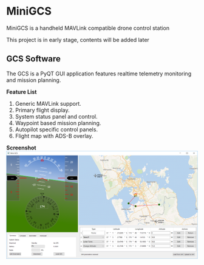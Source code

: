# MiniGCS
MiniGCS is a handheld MAVLink compatible drone control station

This project is in early stage, contents will be added later

## GCS Software

The GCS is a PyQT GUI application features realtime telemetry monitoring and mission planning.

**Feature List**

1. Generic MAVLink support.
2. Primary flight display.
3. System status panel and control.
4. Waypoint based mission planning.
5. Autopilot specific control panels.
6. Flight map with ADS-B overlay.

**Screenshot**
![GCS screenshot](./src/gcs/GCS_ScreenShot.png)

